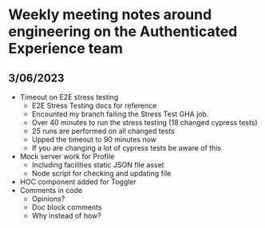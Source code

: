 # Weekly meeting notes around engineering on the Authenticated Experience team

## 3/06/2023

- Timeout on E2E stress testing
	- E2E Stress Testing docs for reference
	- Encounted my branch failing the Stress Test GHA job.
	- Over 40 minutes to run the stress testing (18 changed cypress tests)
	- 25 runs are performed on all changed tests
	- Upped the timeout to 90 minutes now
	- If you are changing a lot of cypress tests be aware of this
- Mock server work for Profile
	- Including facilities static JSON file asset
	- Node script for checking and updating file
- HOC component added for Toggler
- Comments in code
	- Opinions?
	- Doc block comments
	- Why instead of how?
      
